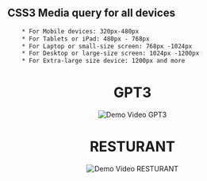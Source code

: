## CSS3 Media query for all devices

```bash
    * For Mobile devices: 320px-480px
    * For Tablets or iPad: 480px - 768px
    * For Laptop or small-size screen: 768px -1024px
    * For Desktop or large-size screen: 1024px -1200px
    * For Extra-large size device: 1200px and more
```

<div align="center">
  <h1>GPT3 </h1>
  <img alt="Demo Video GPT3" src="gpt3_ui_design/Demo/gpt3.gif"  />
</div>

<div align="center">
  <h1>RESTURANT </h1>
  <img alt="Demo Video RESTURANT" src="resturant_ui_design_vite_react/Demo/resturant.gif"  />
</div>